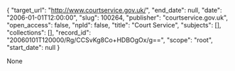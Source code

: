 {
  "target_url": "http://www.courtservice.gov.uk/", 
  "end_date": null, 
  "date": "2006-01-01T12:00:00", 
  "slug": 100264, 
  "publisher": "courtservice.gov.uk", 
  "open_access": false, 
  "npld": false, 
  "title": "Court Service", 
  "subjects": [], 
  "collections": [], 
  "record_id": "20060101T120000/Rg/CCSvKg8Co+HDBOgOx/g==", 
  "scope": "root", 
  "start_date": null
}

None